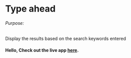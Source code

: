 # Type ahead

###### Purpose:
   Display the results based on the search keywords entered

#### Hello, Check out the live app [here](https://ramya-brs.github.io/Type_Ahead/).
